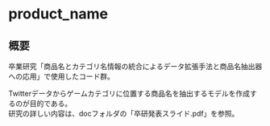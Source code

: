 # product_name

## 概要
卒業研究「商品名とカテゴリ名情報の統合によるデータ拡張手法と商品名抽出器への応用」で使用したコード群。

Twitterデータからゲームカテゴリに位置する商品名を抽出するモデルを作成するのが目的である。  
研究の詳しい内容は、docフォルダの「卒研発表スライド.pdf」を参照。